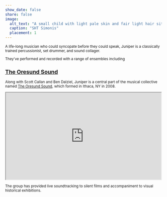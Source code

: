 ```yaml
---
show_date: false
share: false
image:
  alt_text: "A small child with light pale skin and fair light hair sits on the floor in the kitchen, wearing blue shoes, grey overall sweats, with a white stripe down the side, and a long sleeve shirt with the sleeves rolled up, that is striped blue, grey, and white. they hold a metal spoon in their left hand and are looking down at it as they hit a white metal pot bottom. surrounding them on the floor are the contents of the cabinets and drawers that were pulled out to find the instruments, including a variety of pots and pans, metal spoons, and plastic tupperware, collanders, etc. the floor is a white tan with cross and squared brown tile, with brown wood cabinets off framing the photo." 
  caption: "SHT Simonis"
  placement: 1
---
```



<small> 
A life-long musician who could syncopate before they could speak, Juniper is a classically trained percussionist, set drummer, and sound collager.  



They've performed and recorded with a range of ensembles including


## [The Oresund Sound](https://theoresundsound.bandcamp.com/)

Along with Scott Callan and Ben Dalziel, Juniper is a central part of the musical collective named [The Oresund Sound](https://theoresundsound.bandcamp.com/), which formed in Ithaca, NY in 2008.  

<iframe style="width: 500px; height: 280px" src="https://bandcamp.com/EmbeddedPlayer/album=1476393107/size=large/bgcol=ffffff/linkcol=63b2cc/artwork=small/transparent=true/" seamless>
  <a href="https://theoresundsound.bandcamp.com/album/ontario">Ontario by The Oresund Sound</a>
</iframe>  
 
  
The group has provided live soundtracking to silent films and accompaniment to visual historical exhibitions.

</small>